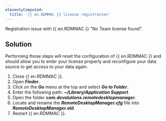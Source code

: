 ```yaml
---
eleventyComputed:
  title: '{{ en.RDMMAC }} license registration'
---
```

Registration issue with {{ en.RDMMAC }} "No Team license found".

## Solution

Performing those steps will reset the configuration of {{ en.RDMMAC }} and should allow you to enter your license properly and reconfigure your data source to get access to your data again.

1. Close {{ en.RDMMAC }}.
1. Open ***Finder***.
1. Click on the ***Go*** menu at the top and select ***Go to Folder***.
1. Enter the following path: ***~/Library/Application Support***.
1. Open the folder ***com.devolutions.remotedesktopmanager***.
1. Locate and rename the ***RemoteDesktopManager.cfg*** file into ***RemoteDesktopManager.old***.
1. Restart {{ en.RDMMAC }}.
